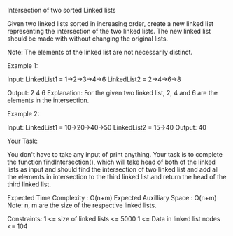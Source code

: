 Intersection of two sorted Linked lists

Given two linked lists sorted in increasing order, create a new linked list representing the intersection of the two linked lists. The new linked list should be made with without changing the original lists.

Note: The elements of the linked list are not necessarily distinct.

Example 1:

Input:
LinkedList1 = 1->2->3->4->6
LinkedList2 = 2->4->6->8

Output: 2 4 6
Explanation: For the given two
linked list, 2, 4 and 6 are the elements
in the intersection.


Example 2:

Input:
LinkedList1 = 10->20->40->50
LinkedList2 = 15->40
Output: 40

Your Task:

You don't have to take any input of print anything. Your task is to complete the function findIntersection(), which will take head of both of the linked lists as input and should find the intersection of two linked list and add all the elements in intersection to the third linked list and return the head of the third linked list.

Expected Time Complexity : O(n+m)
Expected Auxilliary Space : O(n+m)
Note: n, m are the size of the respective linked lists.

Constraints:
1 <= size of linked lists <= 5000
1 <= Data in linked list nodes <= 104